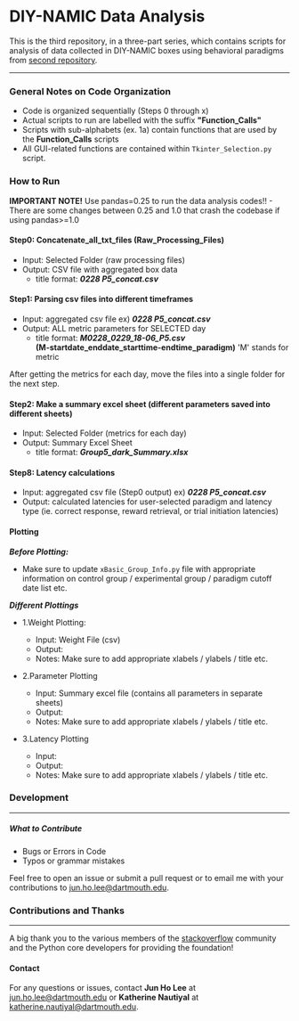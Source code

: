 
# DIY-NAMIC Data Analysis


This is the third repository, in a three-part series, which contains scripts for analysis of data collected in DIY-NAMIC boxes using behavioral paradigms from [second repository](https://github.com/jhl0204/DNAMIC-Arduino-Software-Programs).  

___
### General Notes on Code Organization

- Code is organized sequentially (Steps 0 through x)
- Actual scripts to run are labelled with the suffix **"Function_Calls"**
- Scripts with sub-alphabets (ex. 1a) contain functions that are used by the **Function_Calls** scripts
- All GUI-related functions are contained within `Tkinter_Selection.py` script.

### How to Run
**IMPORTANT NOTE!**
Use pandas=0.25 to run the data analysis codes!! - There are some changes between 0.25 and 1.0 that crash the codebase if using pandas>=1.0 


#### Step0: Concatenate_all_txt_files (Raw_Processing_Files)
- Input: Selected Folder (raw processing files)
- Output: CSV file with aggregated box data
    - title format: ***0228 P5_concat.csv***

#### Step1: Parsing csv files into different timeframes
- Input: aggregated csv file ex) ***0228 P5_concat.csv***
- Output: ALL metric parameters for SELECTED day
    - title format: ***M0228_0229_18-06_P5.csv***   
        **(M-startdate_enddate_starttime-endtime_paradigm)** 'M' stands for metric

After getting the metrics for each day, move the files into a single folder for the next step.

#### Step2: Make a summary excel sheet (different parameters saved into different sheets)
- Input: Selected Folder (metrics for each day)
- Output: Summary Excel Sheet
    - title format: ***Group5_dark_Summary.xlsx***

#### Step8: Latency calculations
- Input: aggregated csv file (Step0 output) ex) ***0228 P5_concat.csv***
- Output: calculated latencies for user-selected paradigm and latency type (ie. correct response, reward retrieval, or trial initiation latencies)


#### Plotting

***Before Plotting:***

- Make sure to update `xBasic_Group_Info.py` file with appropriate information on control group / experimental group / paradigm cutoff date list etc.

***Different Plottings***

- 1.Weight Plotting:
    - Input: Weight File (csv)
    - Output:
    - Notes: Make sure to add appropriate xlabels / ylabels / title etc.

- 2.Parameter Plotting
    - Input: Summary excel file (contains all parameters in separate sheets)
    - Output:
    - Notes: Make sure to add appropriate xlabels / ylabels / title etc.

- 3.Latency Plotting

    - Input:
    - Output:
    - Notes: Make sure to add appropriate xlabels / ylabels / title etc.


### Development
_____

##### What to Contribute

- Bugs or Errors in Code
- Typos or grammar mistakes


Feel free to open an issue or submit a pull request or to email me with your contributions to jun.ho.lee@dartmouth.edu.


### Contributions and Thanks
_____

A big thank you to the various members of the [stackoverflow](https://stackoverflow.com/) community and the Python core developers for providing the foundation!

#### Contact

For any questions or issues, contact **Jun Ho Lee** at jun.ho.lee@dartmouth.edu or **Katherine Nautiyal** at katherine.nautiyal@dartmouth.edu.
